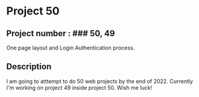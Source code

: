 # Project 50

## Project number : ### 50, 49
One page layout and Login Authentication process.

## Description

I am going to atttempt to do 50 web projects by the end of 2022. Currently I'm working on project 49 inside project 50. Wish me luck!
